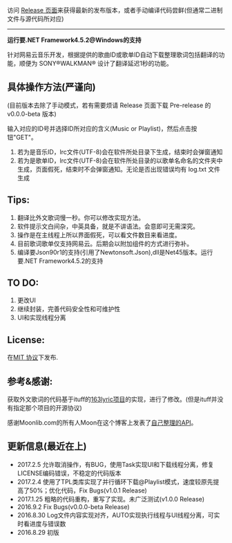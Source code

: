 访问 [Release 页面](https://github.com/Ludoux/LRCHelper/releases)来获得最新的发布版本，或者手动编译代码尝鲜(但通常二进制文件与源代码所对应) 

-----

**运行要.NET Framework4.5.2@Windows的支持**

针对网易云音乐开发，根据提供的歌曲ID或歌单ID自动下载整理歌词包括翻译的功能，顺便为  SONY®WALKMAN® 设计了翻译延迟1秒的功能。

## 具体操作方法(严谨向)

(目前版本去除了手动模式，若有需要烦请 Release 页面下载 Pre-release 的v0.0.0-beta 版本)

输入对应的ID号并选择ID所对应的含义(Music or Playlist)，然后点击按钮"GET"。

1. 若为是音乐ID，lrc文件(UTF-8)会在软件所处目录下生成，结束时会弹窗通知
2. 若为是歌单ID，lrc文件(UTF-8)会在软件所处目录的以歌单名命名的文件夹中生成，页面假死，结束时不会弹窗通知。无论是否出现错误均有 log.txt 文件生成

## Tips:

1. 翻译比外文歌词慢一秒。你可以修改实现方法。
2. 软件提示文白间杂，中英具备，就是不讲语法。会意即可无需深究。
3. 操作是在主线程上所以界面假死，可以看文件数目来看进度。
4. 目前歌词歌单仅支持网易云。后期会以附加组件的方式进行弥补。
5. 编译要Json90r1的支持(引用了Newtonsoft.Json),dll是Net45版本。运行要.NET Framework4.5.2的支持

## TO DO:

1. 更改UI
2. 继续封装，完善代码安全性和可维护性
3. UI和实现线程分离

## License:

在[MIT 协议](https://mit-license.org/)下发布.

## 参考&感谢:

获取外文歌词的代码基于ituff的[163lyric项目](https://github.com/ituff/163lyric)的实现，进行了修改。(但是ituff并没有指定那个项目的开源协议)

感谢Moonlib.com的所有人Moon在这个博客上发表了[自己整理的API](http://moonlib.com/606.html)。

## 更新信息(最近在上)
* 2017.2.5 允许取消操作，有BUG，使用Task实现UI和下载线程分离，修复LICENSE编码错误，不稳定的代码版本
* 2017.2.4  使用了TPL类库实现了并行循环下载@Playlist模式，速度较原先提高了50%；优化代码，Fix Bugs(v1.0.1 Release)
* 2017.1.25 粗略的代码重构，重写了实现。未广泛测试(v1.0.0 Release)
* 2016.9.2   Fix Bugs(v0.0.0-beta Release)
* 2016.8.30 Log文件内容实现对齐，AUTO实现执行线程与UI线程分离，可实时看进度与错误数
* 2016.8.29 初版